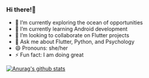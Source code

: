### Hi there!👋

- 🔭 I’m currently exploring the ocean of opportunities 
- 🌱 I’m currently learning Android development
- 👯 I’m looking to collaborate on Flutter projects
- 💬 Ask me about Flutter, Python, and Psychology
- 😄 Pronouns: she/her
- ⚡ Fun fact: I am doing great

[![Anurag's github stats](https://github-readme-stats.vercel.app/api?username=Geeky-star&show_icons=true&theme=dark)](https://github.com/anuraghazra/github-readme-stats)

